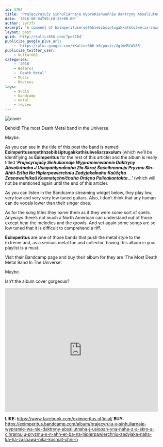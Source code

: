 ```yaml
---
id: 3764
title: 'Prajecyrujučy Sinhuliarnaje Wypramieńwańnie Daktryny Absaliutnaha J Usiopahłynaĺnaha Zła Skroź Šaścihrannuju Pryzmu Sîn​-​Ahhī​-​Erība Na Hipierpawierchniu Zadyjakaĺnaha Kaŭčęha Zasnawaĺnikaŭ Kosmatęchničnaha Ordęna Palieakantakta​.​.​. by Eximperituserqethhzebibšiptugakkathšulweliarzaxułum - A Comment'
date: '2016-08-04T00:10:33+00:00'
author: syr3fx
excerpt: 'A comment of Eximperituserqethhzebibšiptugakkathšulweliarzaxułum''s Prajecyrujučy Sinhuliarnaje Wypramieńwańnie Daktryny Absaliutnaha J Usiopahłynaĺnaha Zła Skroź Šaścihrannuju Pryzmu Sîn​-​Ahhī​-​Erība Na Hipierpawierchniu Zadyjakaĺnaha Kaŭčęha Zasnawaĺnikaŭ Kosmatęchničnaha Ordęna Palieakantakta​.​.​. album (2016).'
layout: post
guid: 'http://kultur666.com/?p=3764'
publicize_google_plus_url:
    - 'https://plus.google.com/+Kultur666-k6/posts/UgfmM5CAVZB'
publicize_twitter_user:
    - kultur666
categories:
    - '2016'
    - Belarus
    - 'Death Metal'
    - Music
    - Reviews
tags:
    - audio
    - bandcamp
    - metal
    - review
---
```


![cover](http://localhost:8080/wp-content/uploads/2016/08/cover.jpg)

Behold! The most Death Metal band in the Universe.

Maybe.

As you can see in the title of this post the band is named **Eximperituserqethhzebibšiptugakkathšulweliarzaxułum** (which we’ll be identifiying as **Eximperitus** for the rest of this article) and the album is really titled ‘***Prajecyrujučy Sinhuliarnaje Wypramieńwańnie Daktryny Absaliutnaha J Usiopahłynaĺnaha Zła Skroź Šaścihrannuju Pryzmu Sîn-Ahhī-Erība Na Hipierpawierchniu Zadyjakaĺnaha Kaŭčęha Zasnawaĺnikaŭ Kosmatęchničnaha Ordęna Palieakantakta…’*** (which will not be mentioned again until the end of this article).

As you can listen in the Bandcamp streaming widget below, they play low, very low and very very low tuned guitars. Also, I don’t think that any human can do vocals lower than their singer does.

As for the song titles they name them as if they were some sort of spells. Anyways there’s not much a North American can understand out of those except hear the melodies and the growls. And yet again some songs are so low tuned that it is difficult to comprehend a riff.

**Eximperitus** are one of those bands that push the metal style to the extreme and, as a serious metal fan and collector, having this album in your playlist is a must.

Visit their Bandcamp page and buy their album for they are ‘The Most Death Metal Band In The Universe’.

Maybe.

Isn’t the album cover gorgeous?

<iframe style="border: 0; width: 100%; height: 406px;" src="https://bandcamp.com/EmbeddedPlayer/album=1814762780/size=large/bgcol=333333/linkcol=e99708/tracklist=false/transparent=true/" seamless></iframe>

**LIKE:** <https://www.facebook.com/eximperitus.official/>
**BUY:** <https://eximperitus.bandcamp.com/album/prajecyruju-y-sinhuliarnaje-wypramie-wa-nie-daktryny-absaliutnaha-j-usiopah-yna-naha-z-a-skro-a-cihrannuju-pryzmu-s-n-ahh-er-ba-na-hipierpawierchniu-zadyjaka-naha-ka-ha-zasnawa-nika-kosmat-chni-n>